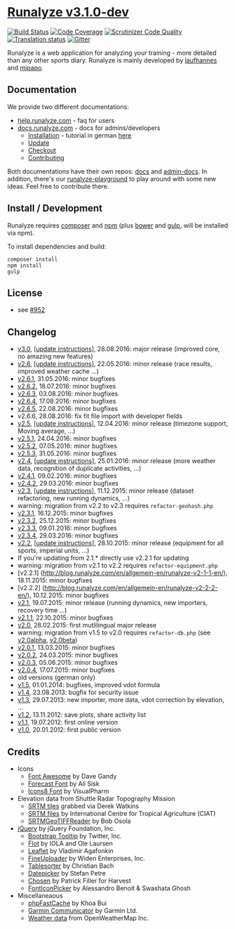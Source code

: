 # [Runalyze v3.1.0-dev](http://blog.runalyze.com)

[![Build Status](https://travis-ci.org/Runalyze/Runalyze.svg?branch=master)](https://travis-ci.org/Runalyze/Runalyze)
[![Code Coverage](https://scrutinizer-ci.com/g/Runalyze/Runalyze/badges/coverage.png?b=master)](https://scrutinizer-ci.com/g/Runalyze/Runalyze/?branch=master)
[![Scrutinizer Code Quality](https://scrutinizer-ci.com/g/Runalyze/Runalyze/badges/quality-score.png?b=master)](https://scrutinizer-ci.com/g/Runalyze/Runalyze/?branch=master)
[![Translation status](http://translate.runalyze.de/widgets/runalyze/-/svg-badge.svg)](http://translate.runalyze.de/engage/runalyze/?utm_source=widget)
[![Gitter](https://badges.gitter.im/Join%20Chat.svg)](https://gitter.im/Runalyze/Runalyze?utm_source=badge&utm_medium=badge&utm_campaign=pr-badge&utm_content=badge)

Runalyze is a web application for analyzing your training - more detailed than any other sports diary.
Runalyze is mainly developed by [laufhannes](https://github.com/laufhannes) and [mipapo](https://github.com/mipapo).

## Documentation
We provide two different documentations:
* [help.runalyze.com](https://help.runalyze.com) - faq for users
* [docs.runalyze.com](https://docs.runalyze.com) - docs for admins/developers
  * [Installation](https://docs.runalyze.com/en/latest/install.html) - tutorial in german [here](https://blog.runalyze.com/installation/)
  * [Update](https://docs.runalyze.com/en/latest/update.html)
  * [Checkout](https://docs.runalyze.com/en/latest/checkout.html)
  * [Contributing](https://docs.runalyze.com/en/latest/contribute.html)

Both documentations have their own repos: [docs](https://github.com/Runalyze/docs) and [admin-docs](https://github.com/Runalyze/admin-docs). In addition, there's our [runalyze-playground](https://github.com/Runalyze/runalyze-playground) to play around with some new ideas. Feel free to contribute there.

## Install / Development
Runalyze requires [composer](https://getcomposer.org/doc/00-intro.md#system-requirements) and
[npm](https://nodejs.org/download/)
(plus [bower](http://bower.io/) and
[gulp](https://github.com/gulpjs/gulp/blob/master/docs/getting-started.md), will be installed via npm).

To install dependencies and build:
```
composer install
npm install
gulp
```


## License
* see [#952](https://github.com/Runalyze/Runalyze/issues/952)

## Changelog
* [v3.0](https://blog.runalyze.com/en/allgemein-en/runalyze-v3-0-en/), [[update instructions]](https://docs.runalyze.com/en/latest/upgrade/3.x.html#upgrade-from-2-6-to-3-0), 28.08.2016: major release (improved core, no amazing new features)
* [v2.6](https://blog.runalyze.com/en/allgemein-en/runalyze-v2-6-en/), [[update instructions]](http://docs.runalyze.com/en/latest/upgrade/2.x.html#upgrade-from-2-5-to-2-6), 22.05.2016: minor release (race results, improved weather cache ...)
 * [v2.6.1](https://blog.runalyze.com/en/allgemein-en/runalyze-v2-6-1-en/), 31.05.2016: minor bugfixes
 * [v2.6.2](https://blog.runalyze.com/en/allgemein-en/runalyze-v2-6-2-en/), 18.07.2016: minor bugfixes
 * [v2.6.3](https://blog.runalyze.com/en/allgemein-en/runalyze-v2-6-3-en/), 03.08.2016: minor bugfixes
 * [v2.6.4](https://blog.runalyze.com/en/allgemein-en/runalyze-v2-6-4-en/), 17.08.2016: minor bugfixes
 * [v2.6.5](https://blog.runalyze.com/en/allgemein-en/runalyze-v2-6-5-en/), 22.08.2016: minor bugfixes
 * v2.6.6, 28.08.2016: fix fit file import with developer fields
* [v2.5](http://blog.runalyze.com/en/allgemein-en/runalyze-v2-5-en/), [[update instructions]](http://docs.runalyze.com/en/latest/upgrade/2.x.html#upgrade-from-2-4-to-2-5), 12.04.2016: minor release (timezone support, Moving average, ...)
 * [v2.5.1](https://blog.runalyze.com/en/allgemein-en/runalyze-v2-5-1-en/), 24.04.2016: minor bugfixes
 * [v2.5.2](https://blog.runalyze.com/en/allgemein-en/runalyze-v2-5-2-en/), 07.05.2016: minor bugfixes
 * [v2.5.3](http://blog.runalyze.com/en/allgemein-en/runalyze-v2-5-3-en/), 31.05.2016: minor bugfixes
* [v2.4](http://blog.runalyze.com/en/allgemein-en/runalyze-v2-4-en/), [[update instructions]](http://docs.runalyze.com/en/latest/upgrade/2.x.html#upgrade-from-2-3-to-2-4), 25.01.2016: minor release (more weather data, recognition of duplicate activities, ...)
 * [v2.4.1](http://blog.runalyze.com/en/allgemein-en/runalyze-v2-4-1-en/), 09.02.2016: minor bugfixes
 * [v2.4.2](http://blog.runalyze.com/en/allgemein-en/runalyze-v2-4-2-en/), 29.03.2016: minor bugfixes
* [v2.3](http://blog.runalyze.com/en/allgemein-en/runalyze-v2-3-en/), [[update instructions]](http://docs.runalyze.com/en/latest/upgrade/2.x.html#upgrade-from-2-2-to-2-3), 11.12.2015: minor release (dataset refactoring, new running dynamics, ...)
 * warning: migration from v2.2 to v2.3 requires `refactor-geohash.php`
 * [v2.3.1](http://blog.runalyze.com/en/allgemein-en/runalyze-v2-3-1-en/), 16.12.2015: minor bugfixes
 * [v2.3.2](http://blog.runalyze.com/en/allgemein-en/runalyze-v2-3-2-en/), 25.12.2015: minor bugfixes
 * [v2.3.3](http://blog.runalyze.com/en/allgemein-en/runalyze-v2-3-3-en/), 09.01.2016: minor bugfixes
 * [v2.3.4](http://blog.runalyze.com/en/allgemein-en/runalyze-v2-3-4-en/), 29.03.2016: minor bugfixes
* [v2.2](http://blog.runalyze.com/en/allgemein-en/runalyze-v2-2-en/), [[update instructions]](http://docs.runalyze.com/en/latest/upgrade/2.x.html#upgrade-from-2-1-to-2-2), 28.10.2015: minor release (equipment for all sports, imperial units, ...)
 * If you're updating from 2.1.* directly use v2.2.1 for updating
 * warning: migration from v2.1 to v2.2 requires `refactor-equipment.php`
 * [v2.2.1] (http://blog.runalyze.com/en/allgemein-en/runalyze-v2-1-1-en/), 18.11.2015: minor bugfixes
 * [v2.2.2] (http://blog.runalyze.com/en/allgemein-en/runalyze-v2-2-2-en/), 10.12.2015: minor bugfixes
* [v2.1](http://blog.runalyze.com/en/allgemein-en/runalyze-v2-1-en/), 19.07.2015: minor release (running dynamics, new importers, recovery time ...)
 * [v2.1.1](http://blog.runalyze.com/en/allgemein-en/runalyze-v2-1-1-en/), 22.10.2015: minor bugfixes
* [v2.0](http://blog.runalyze.com/allgemein/runalyze-v2-0/), 28.02.2015: first mutlilingual major release
 * warning: migration from v1.5 to v2.0 requires `refactor-db.php` (see [v2.0alpha](http://blog.runalyze.com/allgemein/runalyze-v2-0alpha/), [v2.0beta](http://blog.runalyze.com/allgemein/runalyze-v2-0beta/))
 * [v2.0.1](http://blog.runalyze.com/allgemein/runalyze-v2-0-1/), 13.03.2015: minor bugfixes
 * [v2.0.2](http://blog.runalyze.com/en/allgemein-en/runalyze-v2-0-2-2/), 24.03.2015: minor bugfixes
 * [v2.0.3](http://blog.runalyze.com/allgemein/runalyze-v2-0-3/), 05.06.2015: minor bugfixes
 * [v2.0.4](http://blog.runalyze.com/en/allgemein-en/runalyze-v2-0-4-2/), 17.07.2015: minor bugfixes
* old versions (german only)
 * [v1.5](http://blog.runalyze.com/allgemein/runalyze-v1-5/), 01.01.2014: bugfixes, improved vdot formula
 * [v1.4](http://blog.runalyze.com/allgemein/runalyze-v1-4-fix-fuer-sicherheitsproblem/), 23.08.2013: bugfix for security issue
 * [v1.3](http://blog.runalyze.com/allgemein/runalyze-v1-3/), 29.07.2013: new importer, more data, vdot correction by elevation, ...
 * [v1.2](http://blog.runalyze.com/allgemein/runalyze-v1-2/), 13.11.2012: save plots, share activity list
 * [v1.1](http://blog.runalyze.com/allgemein/runalyze-v1-1/), 19.07.2012: first online version
 * [v1.0](http://blog.runalyze.com/allgemein/runalyze-v1-0/), 20.01.2012: first public version

## Credits
* Icons
	* [Font Awesome](http://fontawesome.io/) by Dave Gandy
	* [Forecast Font](http://forecastfont.iconvau.lt/) by Ali Sisk
	* [Icons8 Font](http://icons8.com/) by VisualPharm
* Elevation data from Shuttle Radar Topography Mission
	* [SRTM tiles](http://dwtkns.com/srtm/) grabbed via Derek Watkins
	* [SRTM files](http://srtm.csi.cgiar.org/) by International  Centre for Tropical  Agriculture (CIAT)
	* [SRTMGeoTIFFReader](http://www.osola.org.uk/elevations/index.htm) by Bob Osola
* [jQuery](http://jquery.org/) by jQuery Foundation, Inc.
    * [Bootstrap Tooltip](http://twitter.github.com/bootstrap/javascript.html#tooltips) by Twitter, Inc.
    * [Flot](http://www.flotcharts.org/) by IOLA and Ole Laursen
    * [Leaflet](http://leafletjs.com/) by Vladimir Agafonkin
    * [FineUploader](https://github.com/Widen/fine-uploader) by Widen Enterprises, Inc.
    * [Tablesorter](http://tablesorter.com/docs/) by Christian Bach
    * [Datepicker](http://www.eyecon.ro/) by Stefan Petre
    * [Chosen](http://getharvest.com/) by Patrick Filler for Harvest
    * [FontIconPicker](http://codeb.it/) by Alessandro Benoit &amp; Swashata Ghosh
* Miscellaneaous
    * [phpFastCache](https://github.com/khoaofgod/phpfastcache) by Khoa Bui
    * [Garmin Communicator](http://developer.garmin.com/web-device/garmin-communicator-plugin/) by Garmin Ltd.
    * [Weather data](http://openweathermap.org) from OpenWeatherMap Inc.
